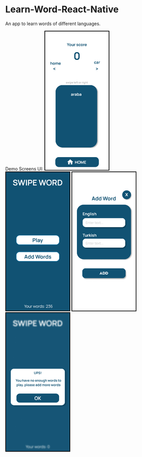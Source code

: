 # Learn-Word-React-Native
An app to learn words of different languages.

Demo Screens UI:
<img src="https://github.com/myk794/Learn-Word-React-Native/blob/main/assets/screenshots/PlayScreen.png?raw=true" width="200" style="border: 2px solid #000;"/>
<img src="https://github.com/myk794/Learn-Word-React-Native/blob/main/assets/screenshots/MainScreen.png?raw=true" width="200" style="border: 2px solid #000;"/>
<img src="https://github.com/myk794/Learn-Word-React-Native/blob/main/assets/screenshots/AddWordScreen.png?raw=true" width="200" style="border: 2px solid #000;"/>
<img src="https://github.com/myk794/Learn-Word-React-Native/blob/main/assets/screenshots/WarningScreen.png?raw=true" width="200" style="border: 2px solid #000;"/>
 